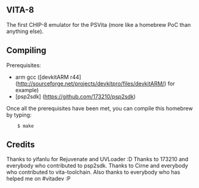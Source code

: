 ## VITA-8
The first CHIP-8 emulator for the PSVita (more like a homebrew PoC than anything else).

## Compiling
Prerequisites:
* arm gcc ([devkitARM r44] (http://sourceforge.net/projects/devkitpro/files/devkitARM/) for example)
* [psp2sdk] (https://github.com/173210/psp2sdk)

Once all the prerequisites have been met, you can compile this homebrew by typing:
```
	$ make
```

## Credits
Thanks to yifanlu for Rejuvenate and UVLoader :D
Thanks to 173210 and everybody who contributed to psp2sdk.
Thanks to Cirne and everybody who contributed to vita-toolchain.
Also thanks to everybody who has helped me on #vitadev :P
